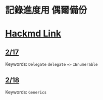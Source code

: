 # 記錄進度用 偶爾備份

# [Hackmd Link](https://hackmd.io/@qFAJdSGFTWmS4XvD3xDFNQ)

## [2/17](https://hackmd.io/@qFAJdSGFTWmS4XvD3xDFNQ/H1s6JioJq#)
Keywords: `Delegate` `delegate` `=>` `IEnumerable` 

## [2/18](https://hackmd.io/@qFAJdSGFTWmS4XvD3xDFNQ/HJ9DmVTJc)
Keywords: `Generics`
